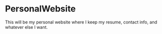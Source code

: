 # PersonalWebsite
This will be my personal website where I keep my resume, contact info, and whatever else I want.
